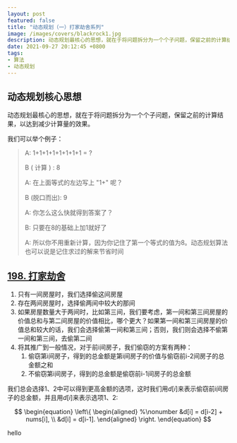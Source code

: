 ```yaml
---
layout: post
featured: false
title: "动态规划（一）打家劫舍系列"
image: /images/covers/blackrock1.jpg
description: 动态规划最核心的思想，就在于将问题拆分为一个个子问题，保留之前的计算结果，以达到减少计算量的效果。
date: 2021-09-27 20:12:45 +0800
tags:
- 算法
- 动态规划
---
```


## 动态规划核心思想
动态规划最核心的思想，就在于将问题拆分为一个个子问题，保留之前的计算结果，以达到减少计算量的效果。

我们可以举个例子：

> A: 1+1+1+1+1+1+1+1 = ? 
> 
> B ( 计算 ) : 8 
> 
> A: 在上面等式的左边写上 "1+" 呢？ 
> 
> B (脱口而出): 9 
> 
> A: 你怎么这么快就得到答案了？ 
> 
> B: 只要在8的基础上加1就好了 
> 
> A: 所以你不用重新计算，因为你记住了第一个等式的值为8。动态规划算法也可以说是记住求过的解来节省时间

## [198. 打家劫舍](https://leetcode-cn.com/problems/house-robber/)

1. 只有一间房屋时，我们选择偷这间房屋
2. 存在两间房屋时，选择偷两间中较大的那间
3. 如果房屋数量大于两间时，比如第三间，我们要考虑，第一间和第三间房屋的价值总和与第二间房屋的价值相比，哪个更大？如果第一间和第三间房屋的价值总和较大的话，我们会选择偷第一间和第三间；否则，我们则会选择不偷第一间和第三间，去偷第二间
4. 将其推广到一般情况，对于前i间房子，我们偷窃的方案有两种：
   1. 偷窃第i间房子，得到的总金额是第i间房子的价值与偷窃前i-2间房子的总金额之和
   2. 不偷窃第i间房子，得到的总金额是偷窃前i-1间房子的总金额

我们总会选择1、2中可以得到更高金额的选项，这时我们用$d[i]$来表示偷窃前i间房子的总金额，并且用$d[i]$来表示选项1、2:

$$
\begin{equation}
\left\{
\begin{aligned}
%\nonumber
&d[i] = d[i-2] + nums[i], \\
&d[i] = d[i-1].
\end{aligned}
\right.
\end{equation}
$$

hello
